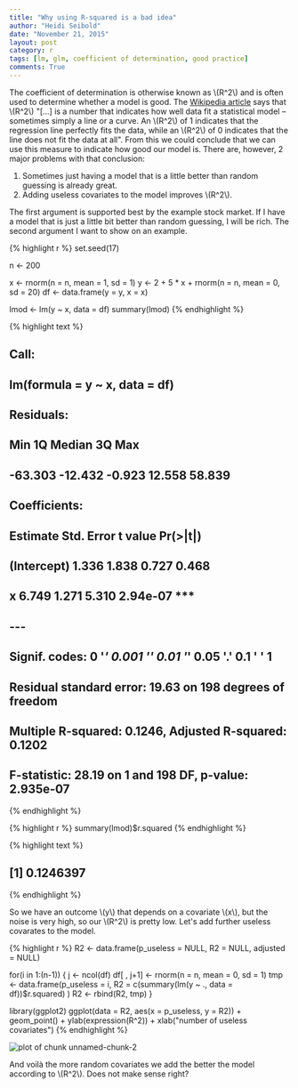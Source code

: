 ```yaml
---
title: "Why using R-squared is a bad idea"
author: "Heidi Seibold"
date: "November 21, 2015"
layout: post
category: r
tags: [lm, glm, coefficient of determination, good practice]
comments: True
---
```


The coefficient of determination is otherwise known as \\(R^2\\) and is often used to 
determine whether a model is good.
The [Wikipedia article](https://en.wikipedia.org/wiki/Coefficient_of_determination) 
says that \\(R^2\\) "[...]  is a number that indicates how well data fit a statistical model –
sometimes simply a line or a curve. An \\(R^2\\) of 1 indicates that the regression line perfectly
fits the data, while an \\(R^2\\) of 0 indicates that the line does not fit the data at all".
From this we could conclude that we can use this measure to indicate how good our model
is. There are, however, 2 major problems with that conclusion:

1. Sometimes just having a model that is a little better than random guessing is already
great.
2. Adding useless covariates to the model improves \\(R^2\\).

The first argument is supported best by the example stock market. If I have a model
that is just a little bit better than random guessing, I will be rich.
The second argument I want to show on an example.


{% highlight r %}
set.seed(17)

n <- 200

x <- rnorm(n = n, mean = 1, sd = 1)
y <- 2 + 5 * x + rnorm(n = n, mean = 0, sd = 20)
df <- data.frame(y = y, x = x)

lmod <- lm(y ~ x, data = df)
summary(lmod)
{% endhighlight %}



{% highlight text %}
## 
## Call:
## lm(formula = y ~ x, data = df)
## 
## Residuals:
##     Min      1Q  Median      3Q     Max 
## -63.303 -12.432  -0.923  12.558  58.839 
## 
## Coefficients:
##             Estimate Std. Error t value Pr(>|t|)    
## (Intercept)    1.336      1.838   0.727    0.468    
## x              6.749      1.271   5.310 2.94e-07 ***
## ---
## Signif. codes:  0 '***' 0.001 '**' 0.01 '*' 0.05 '.' 0.1 ' ' 1
## 
## Residual standard error: 19.63 on 198 degrees of freedom
## Multiple R-squared:  0.1246,	Adjusted R-squared:  0.1202 
## F-statistic: 28.19 on 1 and 198 DF,  p-value: 2.935e-07
{% endhighlight %}



{% highlight r %}
summary(lmod)$r.squared
{% endhighlight %}



{% highlight text %}
## [1] 0.1246397
{% endhighlight %}

So we have an outcome \\(y\\) that depends on a covariate \\(x\\), but the noise is 
very high, so our \\(R^2\\) is pretty low. Let's add further useless covarates to the
model.



{% highlight r %}
R2 <- data.frame(p_useless = NULL, R2 = NULL, adjusted = NULL)

for(i in 1:(n-1)) {
  j <- ncol(df)
  df[ , j+1] <- rnorm(n = n, mean = 0, sd = 1)
  tmp <- data.frame(p_useless = i,
                    R2 = c(summary(lm(y ~ ., data = df))$r.squared)
  )
  R2 <- rbind(R2, tmp)
}

library(ggplot2)
ggplot(data = R2, aes(x = p_useless, y = R2)) + 
  geom_point() + 
  ylab(expression(R^2)) + 
  xlab("number of useless covariates")
{% endhighlight %}

![plot of chunk unnamed-chunk-2](http://heidiseibold.github.io/figure/source/2015-11-21-R-squared/unnamed-chunk-2-1.png)

And voilà the more random covariates we add the better the model according to \\(R^2\\).
Does not make sense right?
